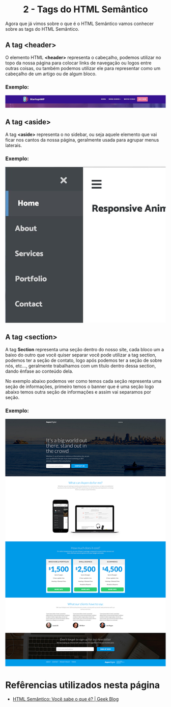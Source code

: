 <h1 align="center">2 - Tags do HTML Semântico</h1>

Agora que já vimos sobre o que é o HTML Semântico vamos conhecer sobre as tags do HTML Semântico.

## A tag &lt;header&gt;

O elemento HTML **&lt;header&gt;** representa
o cabeçalho, podemos utilizar no topo da nossa página para colocar links de navegação ou logos entre outras coisas, ou também podemos utilizar ele para representar como um cabeçalho de um artigo ou de algum bloco.

### **Exemplo:**

![Example](../../assets/header.jpg)

## A tag &lt;aside&gt;

A tag **&lt;aside&gt;** representa o no sidebar, ou seja aquele elemento que vai ficar nos cantos da nossa página, geralmente usada para agrupar menus laterais.

### **Exemplo:**

![Example](../../assets/aside.jpg)

## A tag &lt;section&gt;

A tag **Section** representa uma seção dentro do nosso site, cada bloco um a baixo do outro que você quiser separar você pode utilizar a tag section, podemos ter a seção de contato, logo após podemos ter a seção de sobre nós, etc..., geralmente trabalhamos com um título dentro dessa section, dando ênfase ao conteúdo dela.

No exemplo abaixo podemos ver como temos cada seção representa uma seção de informações, primeiro temos o banner que é uma seção logo abaixo temos outra seção de informações e assim vai separamos por seção.

### **Exemplo:**

![Example](../../assets/section.png)

<h1>Refêrencias utilizados nesta página</h1>

- [HTML Semântico: Você sabe o que é? | Geek Blog](https://blog.geekhunter.com.br/voce-conhece-html-semantico/#O_que_e_HTML_semantico)
